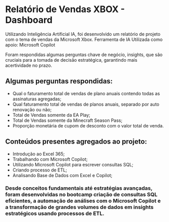 # Relatório de Vendas XBOX - Dashboard

Utilizando Inteligência Artificial IA, foi desenvolvido um relatório de projeto com o tema de vendas da Microsoft Xbox.
Ferramenta de IA Utilizada como apoio: Microsoft Copilot

Foram respondidas algumas perguntas chave de negócio, insights, que são cruciais para a tomada de decisão estratégica, garantindo mais acertividade no prazo.

## Algumas perguntas respondidas:

- Qual o faturamento total de vendas de plano anuais contendo todas as assinaturas agregadas;
- Qual faturamento total de vendas de planos anuais, separado por auto renovação ou não;
- Total de Vendas somente da EA Play;
- Total de Vendas somente da Minecraft Season Pass;
- Proporção monetária de cupom de desconto com o valor total de venda.

## Conteúdos presentes agregados ao projeto:

- Introdução ao Excel 365;
- Trabalhando com Microsoft Copilot;
- Utilizando Microsoft Copilot para escrever consultas SQL;
- Criando processo de ETL;
- Analisando Base de Dados com Excel e Copilot;

### Desde conceitos fundamentais até estratégias avançadas, foram desenvolvidas no bootcamp criação de consultas SQL eficientes, a automação de análises com o Microsoft Copilot e a transformação de grandes volumes de dados em insights estratégicos usando processos de ETL.
